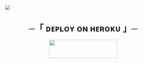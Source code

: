 <img src="https://readme-typing-svg.herokuapp.com?color=FF0000&width=420&lines=🧋+🄳🄴🅅🄸🄻+🄼🅄🅂🄸🄲+🄱🄾🅃">





<h1 align="center">
    ─「 ᴅᴇᴩʟᴏʏ ᴏɴ ʜᴇʀᴏᴋᴜ 」─
</h1>

<p align="center"><a href="https://dashboard.heroku.com/new?template=https://github.com/SUSHILxMUSIC/VIPBOLTE"> <img src="https://img.shields.io/badge/Deploy%20On%20Heroku-00FFFF?style=for-the-badge&logo=heroku" width="220" height="60"/></a></p>
